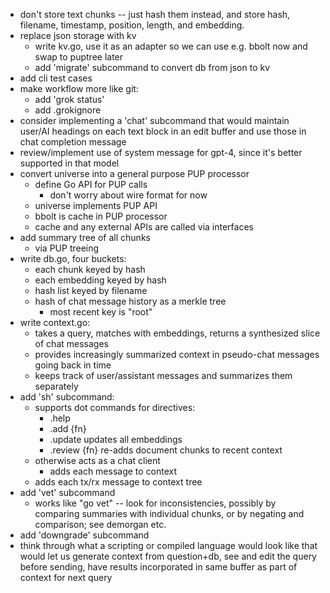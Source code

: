 - don't store text chunks -- just hash them instead, and store
  hash, filename, timestamp, position, length, and embedding.
- replace json storage with kv
  - write kv.go, use it as an adapter so we can use e.g. bbolt now and
    swap to puptree later
  - add 'migrate' subcommand to convert db from json to kv
- add cli test cases
- make workflow more like git:
  - add 'grok status'
  - add .grokignore
- consider implementing a 'chat' subcommand that would maintain 
  user/AI headings on each text block in an edit buffer and use those
  in chat completion message
- review/implement use of system message for gpt-4, since it's better
  supported in that model
- convert universe into a general purpose PUP processor 
  - define Go API for PUP calls
    - don't worry about wire format for now
  - universe implements PUP API 
  - bbolt is cache in PUP processor
  - cache and any external APIs are called via interfaces 
- add summary tree of all chunks
  - via PUP treeing
- write db.go, four buckets:
  - each chunk keyed by hash
  - each embedding keyed by hash
  - hash list keyed by filename
  - hash of chat message history as a merkle tree 
    - most recent key is "root"
- write context.go: 
  - takes a query, matches with embeddings, returns a synthesized
    slice of chat messages
  - provides increasingly summarized context in pseudo-chat messages
    going back in time
  - keeps track of user/assistant messages and summarizes them
    separately
- add 'sh' subcommand:
  - supports dot commands for directives:
    - .help
    - .add {fn}
    - .update updates all embeddings 
    - .review {fn} re-adds document chunks to recent context
  - otherwise acts as a chat client
    - adds each message to context
  - adds each tx/rx message to context tree
- add 'vet' subcommand
  - works like "go vet" -- look for inconsistencies, possibly by
    comparing summaries with individual chunks, or by negating and
    comparison; see demorgan etc.
- add 'downgrade' subcommand 
- think through what a scripting or compiled language would look like
  that would let us generate context from question+db, see and edit
  the query before sending, have results incorporated in same buffer
  as part of context for next query
